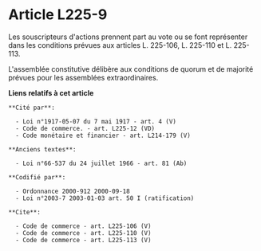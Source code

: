 # Article L225-9

Les souscripteurs d'actions prennent part au vote ou se font représenter dans les conditions prévues aux articles L. 225-106,
L. 225-110 et L. 225-113. 

L'assemblée constitutive délibère aux conditions de quorum et de majorité prévues pour les assemblées extraordinaires.

**Liens relatifs à cet article**

	**Cité par**:

	  - Loi n°1917-05-07 du 7 mai 1917 - art. 4 (V)
	  - Code de commerce. - art. L225-12 (VD)
	  - Code monétaire et financier - art. L214-179 (V)

	**Anciens textes**:

	  - Loi n°66-537 du 24 juillet 1966 - art. 81 (Ab)

	**Codifié par**:

	  - Ordonnance 2000-912 2000-09-18
	  - Loi n°2003-7 2003-01-03 art. 50 I (ratification)

	**Cite**:

	  - Code de commerce - art. L225-106 (V)
	  - Code de commerce - art. L225-110 (V)
	  - Code de commerce - art. L225-113 (V)

